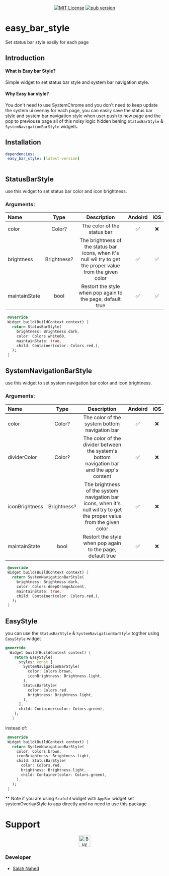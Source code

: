 <p align="center">              
<a href="https://img.shields.io/badge/License-MIT-green"><img src="https://img.shields.io/badge/License-MIT-green" alt="MIT License"></a>              
<a href="https://pub.dev/packages/easy_bar_style"><img src="https://img.shields.io/pub/v/easy_bar_style.svg?label=pub&color=orange" alt="pub version"></a>              
</p>              

# easy_bar_style

Set status bar style easily for each page

## Introduction
#### What is Easy bar Style?
Simple widget to set status bar style and system bar navigation style.
#### Why Easy bar style?
You don't need to use SystemChrome and you don't need to keep update the system ui overlay for each page, you can easily save the status bar style and system bar navigation style when user push to new page and the pop to previouse page all of this noisy logic hidden behing ```StatusBarStyle``` & ```SystemNavigationBarStyle``` widgets.

## Installation
 ```yaml              
dependencies:              
  easy_bar_style: [latest-version]              
              
```              


## StatusBarStyle
use this widget to set status bar color and icon brightness.

### Arguments:

| Name            |     Type             |     Description      |        Andoird       |         iOS         |
| :-------------  | :------------------: | :------------------: | :------------------: | :------------------:|
| color           |   Color?             | The color of the status bar   |          ✅          |          ❌          |
| brightness  |   Brightness?        | The brightness of the status bar icons, when it's null wil try to get the proper value from the given color |          ✅          |          ✅          |
| maintainState   |   bool               | Restort the style when pop again to the page, default true    |          ✅          |          ✅          |

 ```dart              
  @override
  Widget build(BuildContext context) {
    return StatusBarStyle(
      brightness: Brightness.dark,
      color: Colors.white60,
      maintainState: true,
      child: Container(color: Colors.red,),
    );
  }
```              

## SystemNavigationBarStyle
use this widget to set system navigation bar color and icon brightness.

### Arguments:

| Name            |     Type             |     Description      |        Andoird       |         iOS         |
| :-------------  | :------------------: | :------------------: | :------------------: | :------------------:|
| color           |   Color?             | The color of the system bottom navigation bar   |          ✅          |          ❌          |
| dividerColor    |   Color?             | The color of the divider between the system's bottom navigation bar and the app's content   |          ✅          |          ❌          |
| iconBrightness  |   Brightness?        | The brightness of the system navigation bar icons, when it's null wil try to get the proper value from the given color |          ✅          |          ❌          |
| maintainState   |   bool               | Restort the style when pop again to the page, default true    |          ✅          |          ❌          |
 ```dart              
  @override
  Widget build(BuildContext context) {
    return SystemNavigationBarStyle(
      brightness: Brightness.dark,
      color: Colors.deepOrangeAccent,
      maintainState: true,
      child: Container(color: Colors.red,),
    );
  }
```              

## EasyStyle
you can use the ```StatusBarStyle``` & ```SystemNavigationBarStyle``` togther using ```EasyStyle``` widget
```dart              
@override
  Widget build(BuildContext context) {
    return EasyStyle(
      styles: const [
        SystemNavigationBarStyle(
          color: Colors.brown,
          iconBrightness: Brightness.light,
        ),
        StatusBarStyle(
          color: Colors.red,
          brightness: Brightness.light,
        ),
      ],
      child: Container(color: Colors.green),
    );
   }
 ```
 
 instead of: 
 
 ```dart              
  @override
  Widget build(BuildContext context) {
    return SystemNavigationBarStyle(
      color: Colors.brown,
      iconBrightness: Brightness.light,
      child: StatusBarStyle(
        color: Colors.red,
        brightness: Brightness.light,
        child: Container(color: Colors.green),
      ),
    );
  } 
 ```
 
 ** Note
 if you are using ```Scafold``` widget with ```AppBar``` widget set systemOverlayStyle to app directly and no need to use this package
 
 
# Support
<p align="center">
<a href='https://ko-fi.com/U7U5E1983' target='_blank'><img height='36' style='border:0px;height:36px;' src='https://cdn.ko-fi.com/cdn/kofi3.png?v=3' border='0' alt='Buy Me a Coffee at ko-fi.com' /></a>
</p>

 
 ### Developer

 - [Salah Nahed](https://twitter.com/salahamassi)
